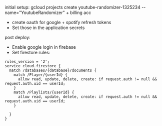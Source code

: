 initial setup: 
gcloud projects create youtube-randomizer-1325234 --name="YoutubeRandomizer" + billing acc

- create oauth for google + spotify refresh tokens
- Set those in the application secrets

post deploy:
- Enable google login in firebase
- Set firestore rules:
```
rules_version = '2';
service cloud.firestore {
  match /databases/{database}/documents {
    match /Player/{userId} {
      allow read, update, delete, create: if request.auth != null && request.auth.uid == userId;
    }
    match /Playlists/{userId} {
      allow read, update, delete, create: if request.auth != null && request.auth.uid == userId;
    }

  }
}
```